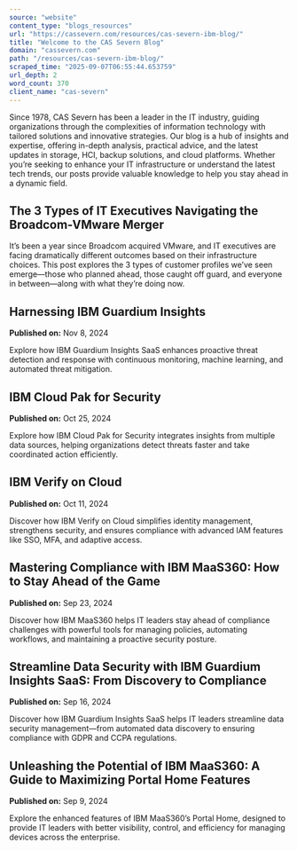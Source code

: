 ```yaml
---
source: "website"
content_type: "blogs_resources"
url: "https://cassevern.com/resources/cas-severn-ibm-blog/"
title: "Welcome to the CAS Severn Blog"
domain: "cassevern.com"
path: "/resources/cas-severn-ibm-blog/"
scraped_time: "2025-09-07T06:55:44.653759"
url_depth: 2
word_count: 370
client_name: "cas-severn"
---
```


Since 1978, CAS Severn has been a leader in the IT industry, guiding organizations through the complexities of information technology with tailored solutions and innovative strategies. Our blog is a hub of insights and expertise, offering in-depth analysis, practical advice, and the latest updates in storage, HCI, backup solutions, and cloud platforms. Whether you’re seeking to enhance your IT infrastructure or understand the latest tech trends, our posts provide valuable knowledge to help you stay ahead in a dynamic field.

## The 3 Types of IT Executives Navigating the Broadcom-VMware Merger

It’s been a year since Broadcom acquired VMware, and IT executives are facing dramatically different outcomes based on their infrastructure choices. This post explores the 3 types of customer profiles we’ve seen emerge—those who planned ahead, those caught off guard, and everyone in between—along with what they’re doing now.

## Harnessing IBM Guardium Insights

**Published on:** Nov 8, 2024

Explore how IBM Guardium Insights SaaS enhances proactive threat detection and response with continuous monitoring, machine learning, and automated threat mitigation.

## IBM Cloud Pak for Security

**Published on:** Oct 25, 2024

Explore how IBM Cloud Pak for Security integrates insights from multiple data sources, helping organizations detect threats faster and take coordinated action efficiently.

## IBM Verify on Cloud

**Published on:** Oct 11, 2024

Discover how IBM Verify on Cloud simplifies identity management, strengthens security, and ensures compliance with advanced IAM features like SSO, MFA, and adaptive access.

## Mastering Compliance with IBM MaaS360: How to Stay Ahead of the Game

**Published on:** Sep 23, 2024

Discover how IBM MaaS360 helps IT leaders stay ahead of compliance challenges with powerful tools for managing policies, automating workflows, and maintaining a proactive security posture.

## Streamline Data Security with IBM Guardium Insights SaaS: From Discovery to Compliance

**Published on:** Sep 16, 2024

Discover how IBM Guardium Insights SaaS helps IT leaders streamline data security management—from automated data discovery to ensuring compliance with GDPR and CCPA regulations.

## Unleashing the Potential of IBM MaaS360: A Guide to Maximizing Portal Home Features

**Published on:** Sep 9, 2024

Explore the enhanced features of IBM MaaS360’s Portal Home, designed to provide IT leaders with better visibility, control, and efficiency for managing devices across the enterprise.